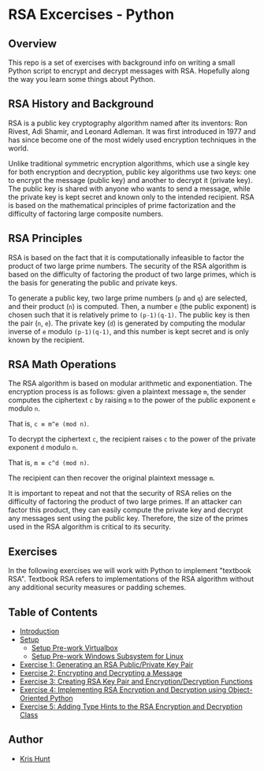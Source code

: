 # RSA Excercises - Python

## Overview

This repo is a set of exercises with background info on writing a small Python script to encrypt
and decrypt messages with RSA. Hopefully along the way you learn some things about Python.

## RSA History and Background

RSA is a public key cryptography algorithm named after its inventors: Ron Rivest, Adi Shamir, and
Leonard Adleman. It was first introduced in 1977 and has since become one of the most widely used 
encryption techniques in the world.

Unlike traditional symmetric encryption algorithms, which use a single key for both encryption and
decryption, public key algorithms use two keys: one to encrypt the message (public key) and another
to decrypt it (private key). The public key is shared with anyone who wants to send a message,
while the private key is kept secret and known only to the intended recipient. RSA is based on the
mathematical principles of prime factorization and the difficulty of factoring large composite
numbers.

## RSA Principles

RSA is based on the fact that it is computationally infeasible to factor the product of two large
prime numbers. The security of the RSA algorithm is based on the difficulty of factoring the
product of two large primes, which is the basis for generating the public and private keys.

To generate a public key, two large prime numbers (`p` and `q`) are selected, and their product
(`n`) is computed. Then, a number `e` (the public exponent) is chosen such that it is relatively
prime to `(p-1)(q-1)`. The public key is then the pair (`n`, `e`). The private key (`d`) is
generated by computing the modular inverse of `e` modulo `(p-1)(q-1)`, and this number is kept
secret and is only known by the recipient.

## RSA Math Operations

The RSA algorithm is based on modular arithmetic and exponentiation. The encryption process is
as follows: given a plaintext message `m`, the sender computes the ciphertext `c` by raising `m`
to the power of the public exponent `e` modulo `n`. 

That is, `c ≡ m^e (mod n)`.

To decrypt the ciphertext `c`, the recipient raises `c` to the power of the private exponent `d`
modulo `n`. 

That is, `m ≡ c^d (mod n)`. 

The recipient can then recover the original plaintext message `m`.

It is important to repeat and not that the security of RSA relies on the difficulty of factoring
the product of two large primes. If an attacker can factor this product, they can easily compute
the private key and decrypt any messages sent using the public key. Therefore, the size of the
primes used in the RSA algorithm is critical to its security.

## Exercises

In the following exercises we will work with Python to implement "textbook RSA". Textbook RSA
refers to implementations of the RSA algorithm without any additional security measures or
padding schemes.

## Table of Contents

* [Introduction](intro.md)
* [Setup](setup.md)
  * [Setup Pre-work Virtualbox](virtualbox.md)
  * [Setup Pre-work Windows Subsystem for Linux](wsl.md)
* [Exercise 1: Generating an RSA Public/Private Key Pair](exercise1.md)
* [Exercise 2: Encrypting and Decrypting a Message](exercise2.md)
* [Exercise 3: Creating RSA Key Pair and Encryption/Decryption Functions](exercise3.md)
* [Exercise 4: Implementing RSA Encryption and Decryption using Object-Oriented Python](exercise4.md)
* [Exercise 5: Adding Type Hints to the RSA Encryption and Decryption Class](exercise5.md)


## Author

* [Kris Hunt](https://github.com/sourcekris)